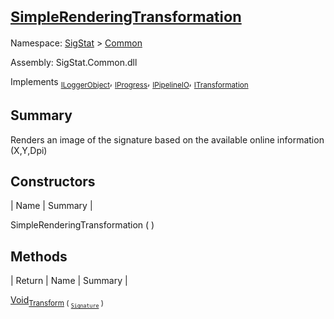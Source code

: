 # <sub>[SimpleRenderingTransformation](./SimpleRenderingTransformation.md)</sub>

Namespace: [SigStat]() > [Common](./README.md)

Assembly: SigStat.Common.dll

Implements <sub>[ILoggerObject](./ILoggerObject.md)</sub>, <sub>[IProgress](./Helpers/IProgress.md)</sub>, <sub>[IPipelineIO](./Pipeline/IPipelineIO.md)</sub>, <sub>[ITransformation](./ITransformation.md)</sub>

## Summary
Renders an image of the signature based on the available online information (X,Y,Dpi)

## Constructors

| Name | Summary | 

SimpleRenderingTransformation (  )<sub></sub>


## Methods

| Return | Name | Summary | 

[Void](https://docs.microsoft.com/en-us/dotnet/api/System.Void)<sub>[Transform](./Methods/SimpleRenderingTransformation-100663459.md) ( <sub>[`Signature`](./Signature.md)</sub> )</sub><sub></sub>


